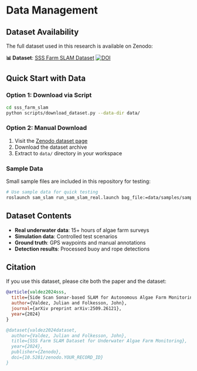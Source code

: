 # Data Management

## Dataset Availability

The full dataset used in this research is available on Zenodo:

**📊 Dataset**: [SSS Farm SLAM Dataset](https://zenodo.org/record/17246234) [![DOI](https://zenodo.org/badge/DOI/10.5281/zenodo.17246234.svg)](https://doi.org/10.5281/zenodo.17246234)

## Quick Start with Data

### Option 1: Download via Script
```bash
cd sss_farm_slam
python scripts/download_dataset.py --data-dir data/
```

### Option 2: Manual Download
1. Visit the [Zenodo dataset page](https://zenodo.org/record/YOUR_RECORD_ID)
2. Download the dataset archive
3. Extract to `data/` directory in your workspace

### Sample Data
Small sample files are included in this repository for testing:
```bash
# Use sample data for quick testing
roslaunch sam_slam run_sam_slam_real.launch bag_file:=data/samples/sample_run.bag
```

## Dataset Contents

- **Real underwater data**: 15+ hours of algae farm surveys
- **Simulation data**: Controlled test scenarios
- **Ground truth**: GPS waypoints and manual annotations
- **Detection results**: Processed buoy and rope detections

## Citation

If you use this dataset, please cite both the paper and the dataset:

```bibtex
@article{valdez2024sss,
  title={Side Scan Sonar-based SLAM for Autonomous Algae Farm Monitoring},
  author={Valdez, Julian and Folkesson, John},
  journal={arXiv preprint arXiv:2509.26121},
  year={2024}
}

@dataset{valdez2024dataset,
  author={Valdez, Julian and Folkesson, John},
  title={SSS Farm SLAM Dataset for Underwater Algae Farm Monitoring},
  year={2024},
  publisher={Zenodo},
  doi={10.5281/zenodo.YOUR_RECORD_ID}
}
```